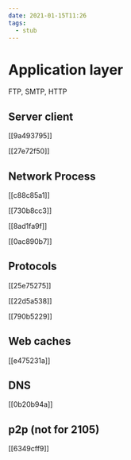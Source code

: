 ```yaml
---
date: 2021-01-15T11:26
tags: 
  - stub
---
```


# Application layer

FTP, SMTP, HTTP

## Server client

[[9a493795]]

[[27e72f50]]

## Network Process

[[c88c85a1]]

[[730b8cc3]]

[[8ad1fa9f]]

[[0ac890b7]]

## Protocols

[[25e75275]]

[[22d5a538]]

[[790b5229]]

## Web caches

[[e475231a]]

## DNS

[[0b20b94a]]

## p2p (not for 2105)

[[6349cff9]]

